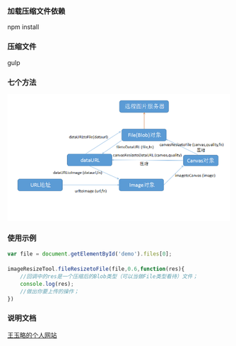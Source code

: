 ### 加载压缩文件依赖
npm install

### 压缩文件
gulp

### 七个方法

![Alt text](./image/xmind.png?raw=true)

### 使用示例

```js
var file = document.getElementById('demo').files[0];

imageResizeTool.fileResizetoFile(file,0.6,function(res){
    //回调中的res是一个压缩后的Blob类型（可以当做File类型看待）文件；
    console.log(res);
    //做出你要上传的操作；
})
```

### 说明文档

[王玉略的个人网站](http://www.wangyulue.com/2017/11/13/JS%E4%B8%AD%E5%9B%BE%E7%89%87%E5%8E%8B%E7%BC%A9%E7%9A%84%E4%B8%80%E8%88%AC%E6%96%B9%E6%B3%95/#more)
